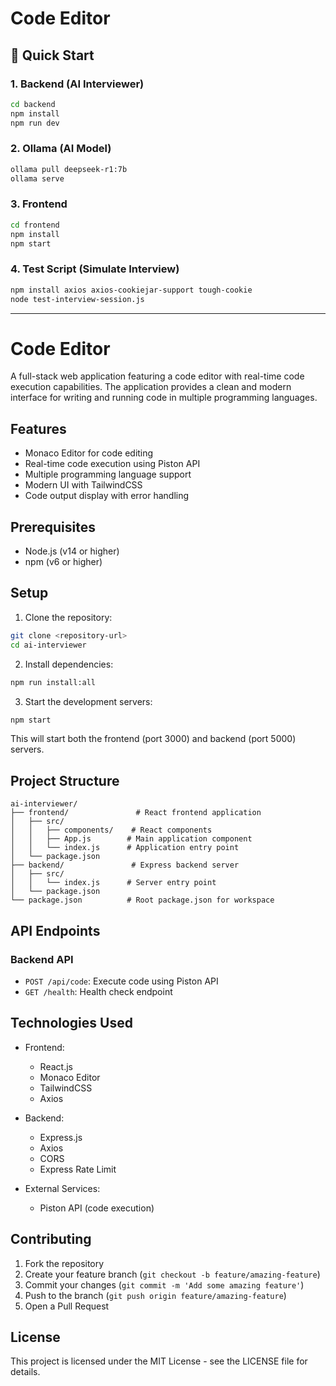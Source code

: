 
# Code Editor

## 🚀 Quick Start

### 1. Backend (AI Interviewer)
```bash
cd backend
npm install
npm run dev
```

### 2. Ollama (AI Model)
```bash
ollama pull deepseek-r1:7b
ollama serve
```

### 3. Frontend
```bash
cd frontend
npm install
npm start
```

### 4. Test Script (Simulate Interview)
```bash
npm install axios axios-cookiejar-support tough-cookie
node test-interview-session.js
```

---

# Code Editor

A full-stack web application featuring a code editor with real-time code execution capabilities. The application provides a clean and modern interface for writing and running code in multiple programming languages.

## Features

- Monaco Editor for code editing
- Real-time code execution using Piston API
- Multiple programming language support
- Modern UI with TailwindCSS
- Code output display with error handling

## Prerequisites

- Node.js (v14 or higher)
- npm (v6 or higher)

## Setup

1. Clone the repository:
```bash
git clone <repository-url>
cd ai-interviewer
```

2. Install dependencies:
```bash
npm run install:all
```

3. Start the development servers:
```bash
npm start
```

This will start both the frontend (port 3000) and backend (port 5000) servers.

## Project Structure

```
ai-interviewer/
├── frontend/               # React frontend application
│   ├── src/
│   │   ├── components/    # React components
│   │   ├── App.js        # Main application component
│   │   └── index.js      # Application entry point
│   └── package.json
├── backend/               # Express backend server
│   ├── src/
│   │   └── index.js      # Server entry point
│   └── package.json
└── package.json          # Root package.json for workspace
```

## API Endpoints

### Backend API

- `POST /api/code`: Execute code using Piston API
- `GET /health`: Health check endpoint

## Technologies Used

- Frontend:
  - React.js
  - Monaco Editor
  - TailwindCSS
  - Axios

- Backend:
  - Express.js
  - Axios
  - CORS
  - Express Rate Limit

- External Services:
  - Piston API (code execution)

## Contributing

1. Fork the repository
2. Create your feature branch (`git checkout -b feature/amazing-feature`)
3. Commit your changes (`git commit -m 'Add some amazing feature'`)
4. Push to the branch (`git push origin feature/amazing-feature`)
5. Open a Pull Request

## License

This project is licensed under the MIT License - see the LICENSE file for details.

 